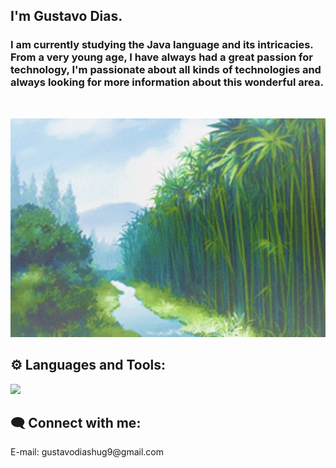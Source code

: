 ## I'm Gustavo Dias.
 
  <h3 align="">
    I am currently studying  the Java language and its intricacies. From a very young age, I have always had a great passion for technology, I'm passionate about all kinds of technologies and always looking for more information about this wonderful area.
  </h3>
  <br>

<p align="">
  <img src="/assets/img/1fgC.gif" width="900px" height="350px">
</p>

## ⚙️ Languages and Tools: 
<div>
  <p align="left">
  <a href="https://skillicons.dev">
    <img src="https://skillicons.dev/icons?i=java,py,git,aws,docker"/>
  </a>
</p>
</div>

## 🗨️ Connect with me:
<p align="left">
  <p> E-mail: gustavodiashug9@gmail.com </p>
</p>


  
 
